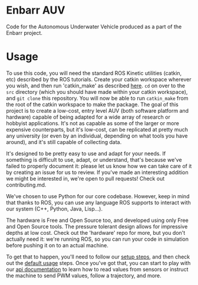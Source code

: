 # Enbarr AUV
Code for the Autonomous Underwater Vehicle produced as a part of the Enbarr project.

# Usage
To use this code, you will need the standard ROS Kinetic utilities (catkin, etc) described by the ROS tutorials. Create your catkin workspace wherever you wish, and then run 'catkin_make' as described [here](https://wiki.ros.org/catkin/Tutorials/create_a_workspace). `cd` on over to the `src` directory (which you should have made within your catkin workspace), and `git clone` this repository. You will now be able to run `catkin_make` from the root of the catkin workspace to make the package.
The goal of this project is to create a low-cost, entry level AUV (both software platform and hardware) capable of being adapted for a wide array of research or hobbyist applications. It's not as capable as some of the larger or more expensive counterparts, but it's low-cost, can be replicated at pretty much any university (or even by an individual, depending on what tools you have around), and it's still capable of collecting data.


It's designed to be pretty easy to use and adapt for your needs. If something is difficult to use, adapt, or understand, that's because we've failed to properly document it: please let us know how we can take care of it by creating an issue for us to review. If you've made an interesting addition we might be interested in, we're open to pull requests! Check out contributing.md.

We've chosen to use Python for our core codebase. However, keep in mind that thanks to ROS, you can use any language ROS supports to interact with our system (C++, Python, Java, Lisp...). 

The hardware is Free and Open Source too, and developed using only Free and Open Source tools. The pressure tolerant design allows for impressive depths at low cost. Check out the 'hardware' repo for more, but you don't actually need it: we're running ROS, so you can run your code in simulation before pushing it on to an actual machine.

To get that to happen, you'll need to follow our [setup steps](), and then check out the [default usage]() steps. Once you've got that, you can start to play with our [api documentation]() to learn how to read values from sensors or instruct the machine to send PWM values, follow a trajectory, and more.


